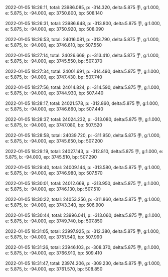 2022-01-05 18:26:11, total: 23986.085, p: -314.320, delta:5.875 手, g:1.000, e: 5.875, b: -94.000, ep: 3750.800, bp: 508.140

2022-01-05 18:26:31, total: 23986.648, p: -313.800, delta:5.875 手, g:1.000, e: 5.875, b: -94.000, ep: 3750.920, bp: 508.090

2022-01-05 18:26:53, total: 24016.081, p: -313.790, delta:5.875 手, g:1.000, e: 5.875, b: -94.000, ep: 3746.610, bp: 507.550

2022-01-05 18:27:14, total: 24026.669, p: -313.410, delta:5.875 手, g:1.000, e: 5.875, b: -94.000, ep: 3745.550, bp: 507.370

2022-01-05 18:27:34, total: 24001.691, p: -314.490, delta:5.875 手, g:1.000, e: 5.875, b: -94.000, ep: 3747.430, bp: 507.740

2022-01-05 18:27:56, total: 24014.824, p: -314.590, delta:5.875 手, g:1.000, e: 5.875, b: -94.000, ep: 3744.930, bp: 507.440

2022-01-05 18:28:17, total: 24021.578, p: -312.860, delta:5.875 手, g:1.000, e: 5.875, b: -94.000, ep: 3746.660, bp: 507.440

2022-01-05 18:28:37, total: 24024.232, p: -313.080, delta:5.875 手, g:1.000, e: 5.875, b: -94.000, ep: 3747.080, bp: 507.520

2022-01-05 18:28:58, total: 24039.720, p: -311.950, delta:5.875 手, g:1.000, e: 5.875, b: -94.000, ep: 3745.650, bp: 507.200

2022-01-05 18:29:19, total: 24027.143, p: -312.810, delta:5.875 手, g:1.000, e: 5.875, b: -94.000, ep: 3745.510, bp: 507.290

2022-01-05 18:29:40, total: 24009.144, p: -313.580, delta:5.875 手, g:1.000, e: 5.875, b: -94.000, ep: 3746.980, bp: 507.570

2022-01-05 18:30:01, total: 24012.669, p: -313.950, delta:5.875 手, g:1.000, e: 5.875, b: -94.000, ep: 3746.130, bp: 507.510

2022-01-05 18:30:22, total: 24053.256, p: -311.860, delta:5.875 手, g:1.000, e: 5.875, b: -94.000, ep: 3743.340, bp: 506.900

2022-01-05 18:30:44, total: 23996.041, p: -313.060, delta:5.875 手, g:1.000, e: 5.875, b: -94.000, ep: 3749.740, bp: 507.850

2022-01-05 18:31:05, total: 23997.925, p: -312.380, delta:5.875 手, g:1.000, e: 5.875, b: -94.000, ep: 3751.540, bp: 507.990

2022-01-05 18:31:26, total: 23946.103, p: -308.370, delta:5.875 手, g:1.000, e: 5.875, b: -94.000, ep: 3766.910, bp: 509.410

2022-01-05 18:31:47, total: 23974.206, p: -309.230, delta:5.875 手, g:1.000, e: 5.875, b: -94.000, ep: 3761.570, bp: 508.850